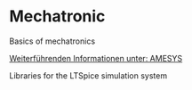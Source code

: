 # Mechatronic
Basics of mechatronics

[Weiterführenden Informationen unter: AMESYS](https://www.amesys.de)

Libraries for the LTSpice simulation system